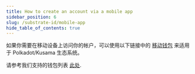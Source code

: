 ```yaml
---
title: How to create an account via a mobile app
sidebar_position: 6
slug: /substrate-id/mobile-app
hide_table_of_contents: true
---
```


如果你需要在移动设备上访问你的帐户，可以使用以下链接中的 [移动钱包](https://subwallet.app/) 来适用于 Polkadot/Kusama 生态系统。

请参考我们支持的钱包列表 [此处](https://wiki.polkadot.network/docs/build-wallets).
